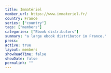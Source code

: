 ```yaml
---
title: Immatériel
member_url: https://www.immateriel.fr/
country: France
series: ["country"] 
tags: ["members"]
categories: ["Ebook distributors"]
summary: "a large ebook distributor in France."
press:
active: true
layout: members 
showReadTime: false
showDate: false
permalink: ""
---
```

